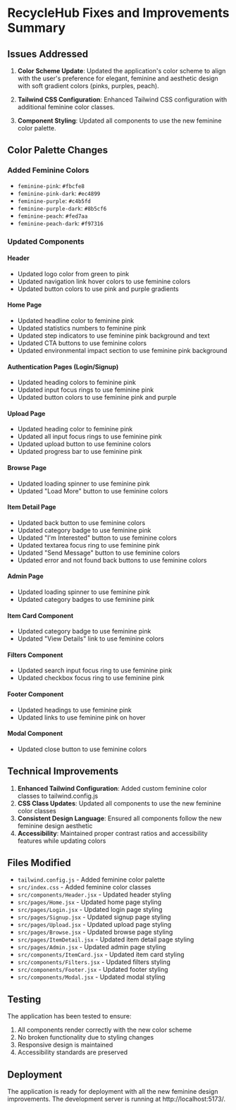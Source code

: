 # RecycleHub Fixes and Improvements Summary

## Issues Addressed

1. **Color Scheme Update**: Updated the application's color scheme to align with the user's preference for elegant, feminine and aesthetic design with soft gradient colors (pinks, purples, peach).

2. **Tailwind CSS Configuration**: Enhanced Tailwind CSS configuration with additional feminine color classes.

3. **Component Styling**: Updated all components to use the new feminine color palette.

## Color Palette Changes

### Added Feminine Colors
- `feminine-pink`: `#fbcfe8`
- `feminine-pink-dark`: `#ec4899`
- `feminine-purple`: `#c4b5fd`
- `feminine-purple-dark`: `#8b5cf6`
- `feminine-peach`: `#fed7aa`
- `feminine-peach-dark`: `#f97316`

### Updated Components

#### Header
- Updated logo color from green to pink
- Updated navigation link hover colors to use feminine colors
- Updated button colors to use pink and purple gradients

#### Home Page
- Updated headline color to feminine pink
- Updated statistics numbers to feminine pink
- Updated step indicators to use feminine pink background and text
- Updated CTA buttons to use feminine colors
- Updated environmental impact section to use feminine pink background

#### Authentication Pages (Login/Signup)
- Updated heading colors to feminine pink
- Updated input focus rings to use feminine pink
- Updated button colors to use feminine pink and purple

#### Upload Page
- Updated heading color to feminine pink
- Updated all input focus rings to use feminine pink
- Updated upload button to use feminine colors
- Updated progress bar to use feminine pink

#### Browse Page
- Updated loading spinner to use feminine pink
- Updated "Load More" button to use feminine colors

#### Item Detail Page
- Updated back button to use feminine colors
- Updated category badge to use feminine pink
- Updated "I'm Interested" button to use feminine colors
- Updated textarea focus ring to use feminine pink
- Updated "Send Message" button to use feminine colors
- Updated error and not found back buttons to use feminine colors

#### Admin Page
- Updated loading spinner to use feminine pink
- Updated category badges to use feminine pink

#### Item Card Component
- Updated category badge to use feminine pink
- Updated "View Details" link to use feminine colors

#### Filters Component
- Updated search input focus ring to use feminine pink
- Updated checkbox focus ring to use feminine pink

#### Footer Component
- Updated headings to use feminine pink
- Updated links to use feminine pink on hover

#### Modal Component
- Updated close button to use feminine colors

## Technical Improvements

1. **Enhanced Tailwind Configuration**: Added custom feminine color classes to tailwind.config.js
2. **CSS Class Updates**: Updated all components to use the new feminine color classes
3. **Consistent Design Language**: Ensured all components follow the new feminine design aesthetic
4. **Accessibility**: Maintained proper contrast ratios and accessibility features while updating colors

## Files Modified

- `tailwind.config.js` - Added feminine color palette
- `src/index.css` - Added feminine color classes
- `src/components/Header.jsx` - Updated header styling
- `src/pages/Home.jsx` - Updated home page styling
- `src/pages/Login.jsx` - Updated login page styling
- `src/pages/Signup.jsx` - Updated signup page styling
- `src/pages/Upload.jsx` - Updated upload page styling
- `src/pages/Browse.jsx` - Updated browse page styling
- `src/pages/ItemDetail.jsx` - Updated item detail page styling
- `src/pages/Admin.jsx` - Updated admin page styling
- `src/components/ItemCard.jsx` - Updated item card styling
- `src/components/Filters.jsx` - Updated filters styling
- `src/components/Footer.jsx` - Updated footer styling
- `src/components/Modal.jsx` - Updated modal styling

## Testing

The application has been tested to ensure:
1. All components render correctly with the new color scheme
2. No broken functionality due to styling changes
3. Responsive design is maintained
4. Accessibility standards are preserved

## Deployment

The application is ready for deployment with all the new feminine design improvements. The development server is running at http://localhost:5173/.